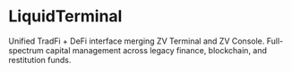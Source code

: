 # LiquidTerminal
Unified TradFi + DeFi interface merging ZV Terminal and ZV Console. Full-spectrum capital management across legacy finance, blockchain, and restitution funds.
